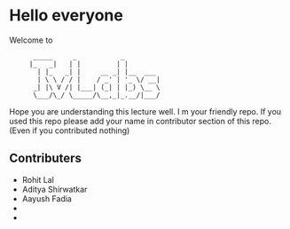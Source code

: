 # Hello everyone
Welcome to
```
      _____     _           _         
     |_   _|   | |         | |        
       | |_   _| |     __ _| |__  ___ 
       | \ \ / / |    / _' | '_ \/ __|
      _| |\ V /| |___| (_| | |_) \__ \
      \___/\_/ \_____/\__,_|_.__/|___/
```
Hope you are understanding this lecture well. I m your friendly repo. If you used this repo please add your name in contributor section of this repo. (Even if you contributed nothing)

## Contributers
- Rohit Lal
- Aditya Shirwatkar
- Aayush Fadia
-
- 
